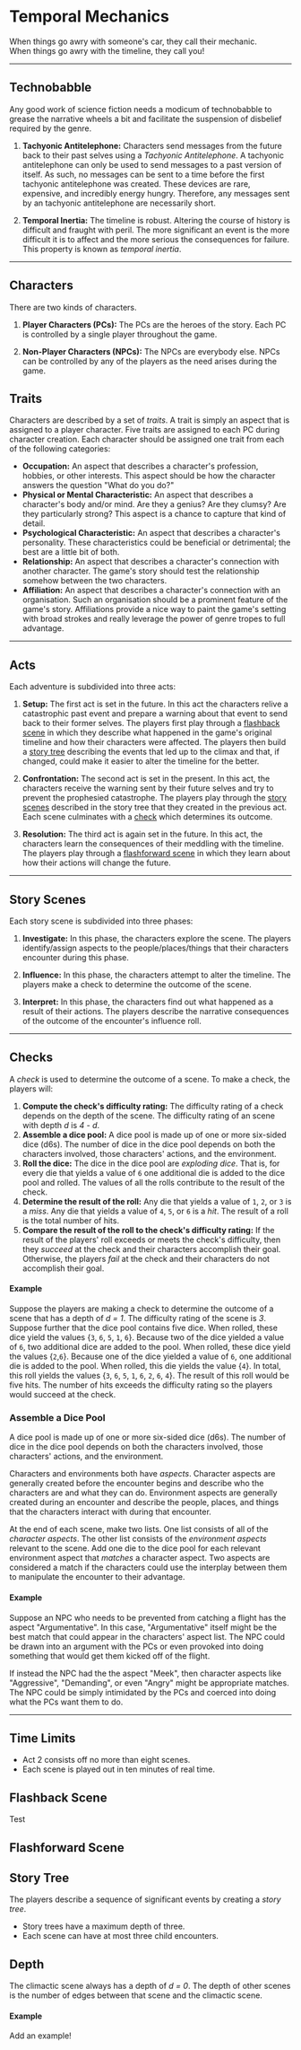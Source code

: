 # Temporal Mechanics

When things go awry with someone's car, they call their mechanic.  
When things go awry with the timeline, they call you!

---

## Technobabble
Any good work of science fiction needs a modicum of technobabble to grease the narrative wheels a bit and facilitate the suspension of disbelief required by the genre.
   1. __Tachyonic Antitelephone:__
   Characters send messages from the future back to their past selves using a _Tachyonic Antitelephone_.
   A tachyonic antitelephone can only be used to send messages to a past version of itself.
   As such, no messages can be sent to a time before the first tachyonic antitelephone was created.
   These devices are rare, expensive, and incredibly energy hungry.
   Therefore, any messages sent by an tachyonic antitelephone are necessarily short.

   2. __Temporal Inertia:__
   The timeline is robust.
   Altering the course of history is difficult and fraught with peril.
   The more significant an event is the more difficult it is to affect and the more serious the consequences for failure.
   This property is known as _temporal inertia_.  

---

## Characters
There are two kinds of characters.
   1. __Player Characters (PCs):__ The PCs are the heroes of the story.
   Each PC is controlled by a single player throughout the game.

   2. __Non-Player Characters (NPCs):__ The NPCs are everybody else.
   NPCs can be controlled by any of the players as the need arises during the game.

## Traits
Characters are described by a set of _traits_.
A trait is simply an aspect that is assigned to a player character.
Five traits are assigned to each PC during character creation.
Each character should be assigned one trait from each of the following categories:
   - __Occupation:__ An aspect that describes a character's profession, hobbies, or other interests.
   This aspect should be how the character answers the question "What do you do?"
   - __Physical or Mental Characteristic:__ An aspect that describes a character's body and/or mind.
   Are they a genius?
   Are they clumsy?
   Are they particularly strong?
   This aspect is a chance to capture that kind of detail.
   - __Psychological Characteristic:__ An aspect that describes a character's personality.
   These characteristics could be beneficial or detrimental; the best are a little bit of both.
   - __Relationship:__ An aspect that describes a character's connection with another character.
   The game's story should test the relationship somehow between the two characters.
   - __Affiliation:__ An aspect that describes a character's connection with an organisation.
   Such an organisation should be a prominent feature of the game's story.
   Affiliations provide a nice way to paint the game's setting with broad strokes and really leverage the power of genre tropes to full advantage.

---

## Acts
Each adventure is subdivided into three acts:
   1. __Setup:__
      The first act is set in the future.
      In this act the characters relive a catastrophic past event and prepare a warning about that event to send back to their former selves.
      The players first play through a [flashback scene](#flashback-scene) in which they describe what happened in the game's original timeline and how their characters were affected.
      The players then build a [story tree](#story-tree) describing the events that led up to the climax and that, if changed, could make it easier to alter the timeline for the better.

   2. __Confrontation:__
      The second act is set in the present.
      In this act, the characters receive the warning sent by their future selves and try to prevent the prophesied catastrophe.
      The players play through the [story scenes](#story-scenes) described in the story tree that they created in the previous act. Each scene culminates with a [check](#checks) which determines its outcome.

   3. __Resolution:__
      The third act is again set in the future.
      In this act, the characters learn the consequences of their meddling with the timeline.
      The players play through a [flashforward scene](#flashforward-scene) in which they learn about how their actions will change the future.

---

## Story Scenes
Each story scene is subdivided into three phases:
   1. __Investigate:__ In this phase, the characters explore the scene.
   The players identify/assign aspects to the people/places/things that their characters encounter during this phase.

   2. __Influence:__ In this phase, the characters attempt to alter the timeline.
   The players make a check to determine the outcome of the scene.

   3. __Interpret:__ In this phase, the characters find out what happened as a result of their actions.
   The players describe the narrative consequences of the outcome of the encounter's influence roll.

---

## Checks
A _check_ is used to determine the outcome of a scene.
To make a check, the players will:
   1. __Compute the check's difficulty rating:__
   The difficulty rating of a check depends on the depth of the scene.
   The difficulty rating of an scene with depth _d_ is _4 - d_.
   2. __Assemble a dice pool:__
   A dice pool is made up of one or more six-sided dice (d6s).
   The number of dice in the dice pool depends on both the characters involved, those characters' actions, and the environment.
   3. __Roll the dice:__
   The dice in the dice pool are _exploding dice_.
   That is, for every die that yields a value of `6` one additional die is added to the dice pool and rolled.
   The values of all the rolls contribute to the result of the check.
   4. __Determine the result of the roll:__
   Any die that yields a value of `1`, `2`, or `3` is a _miss_.
   Any die that yields a value of `4`, `5`, or `6` is a _hit_.
   The result of a roll is the total number of hits.
   5. __Compare the result of the roll to the check's difficulty rating:__
   If the result of the players' roll exceeds or meets the check's difficulty, then they _succeed_ at the check and their characters accomplish their goal.
   Otherwise, the players _fail_ at the check and their characters do not accomplish their goal.

#### Example
   Suppose the players are making a check to determine the outcome of a scene that has a depth of _d = 1_.
   The difficulty rating of the scene is _3_.
   Suppose further that the dice pool contains five dice.
   When rolled, these dice yield the values {`3`, `6`, `5`, `1`, `6`}.
   Because two of the dice yielded a value of `6`, two additional dice are added to the pool.
   When rolled, these dice yield the values {`2`,`6`}.
   Because one of the dice yielded a value of `6`, one additional die is added to the pool.
   When rolled, this die yields the value {`4`}.
   In total, this roll yields the values {`3`, `6`, `5`, `1`, `6`, `2`, `6`, `4`}.
   The result of this roll would be five hits.
   The number of hits exceeds the difficulty rating so the players would succeed at the check.

### Assemble a Dice Pool
A dice pool is made up of one or more six-sided dice (d6s).
The number of dice in the dice pool depends on both the characters involved, those characters' actions, and the environment.

Characters and environments both have _aspects_.
Character aspects are generally created before the encounter begins and describe who the characters are and what they can do.
Environment aspects are generally created during an encounter and describe the people, places, and things that the characters interact with during that encounter.

At the end of each scene, make two lists.
One list consists of all of the _character aspects_.
The other list consists of the _environment aspects_ relevant to the scene.
Add one die to the dice pool for each relevant environment aspect that _matches_ a character aspect.
Two aspects are considered a match if the characters could use the interplay between them to manipulate the encounter to their advantage.

#### Example
Suppose an NPC who needs to be prevented from catching a flight has the aspect "Argumentative".
In this case, "Argumentative" itself might be the best match that could appear in the characters' aspect list.
The NPC could be drawn into an argument with the PCs or even provoked into doing something that would get them kicked off of the flight.

If instead the NPC had the the aspect "Meek", then character aspects like "Aggressive", "Demanding", or even "Angry" might be appropriate matches.
The NPC could be simply intimidated by the PCs and coerced into doing what the PCs want them to do.

---
## Time Limits
   - Act 2 consists off no more than eight scenes.
   - Each scene is played out in ten minutes of real time.

## Flashback Scene
Test

## Flashforward Scene

## Story Tree
The players describe a sequence of significant events by creating a _story tree_.
   - Story trees have a maximum depth of three.
   - Each scene can have at most three child encounters.

## Depth
The climactic scene always has a depth of _d = 0_.
The depth of other scenes is the number of edges between that scene and the climactic scene.

#### Example
Add an example!


<!-- #### Example
```mermaid
graph BT;
  n0(Destroy the Death Star: 4);
  n0 ---- n1(Engage the enemy fighters: 3);
  n0 ----- n2(Find a critical weakness: 3);
           n2 --- n4(Rescue Princess Leia: 2);
           n2 ---- n5(Deliver the schematics to the rebels: 2);
                   n5 ---- n7(Find Obi-Wan Kenobi: 1);
  n0 --- n3(Use The Force: 3);
         n3 ------- n6(Train to become a Jedi: 2);
``` -->
